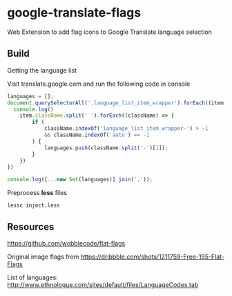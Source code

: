 # google-translate-flags
Web Extension to add flag icons to Google Translate language selection

## Build

Getting the language list

Visit translate.google.com and run the following code in console

```js
languages = [];
document.querySelectorAll('.language_list_item_wrapper').forEach((item)=>{
  console.log()
    item.className.split(' ').forEach((className) => {
        if (
            className.indexOf('language_list_item_wrapper-') > -1
            && className.indexOf('auto') == -1
        ) {
            languages.push(className.split('-')[1]);
        } 
    })
})

console.log([...new Set(languages)].join(','));
```

Preprocess **less** files

```
lessc inject.less
```

## Resources

https://github.com/wobblecode/flat-flags

Original image flags from https://dribbble.com/shots/1211759-Free-195-Flat-Flags

List of languages:
http://www.ethnologue.com/sites/default/files/LanguageCodes.tab